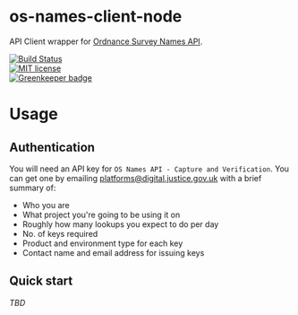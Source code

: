 # os-names-client-node

API Client wrapper for [Ordnance Survey Names API](https://www.ordnancesurvey.co.uk/business-and-government/products/os-open-names-api.html).

[![Build Status](https://travis-ci.org/hmcts/os-places-client-node.svg?branch=master)](https://travis-ci.org/hmcts/os-names-client-node.svg?branch=master)  
[![MIT license](http://img.shields.io/badge/license-MIT-brightgreen.svg)](http://opensource.org/licenses/MIT)  
[![Greenkeeper badge](https://badges.greenkeeper.io/hmcts/os-names-client-node.svg)](https://greenkeeper.io/)

# Usage

## Authentication

You will need an API key for `OS Names API - Capture and Verification`. You can get one by emailing platforms@digital.justice.gov.uk with a brief summary of:

* Who you are
* What project you're going to be using it on
* Roughly how many lookups you expect to do per day
* No. of keys required
* Product and environment type for each key
* Contact name and email address for issuing keys


## Quick start
_TBD_